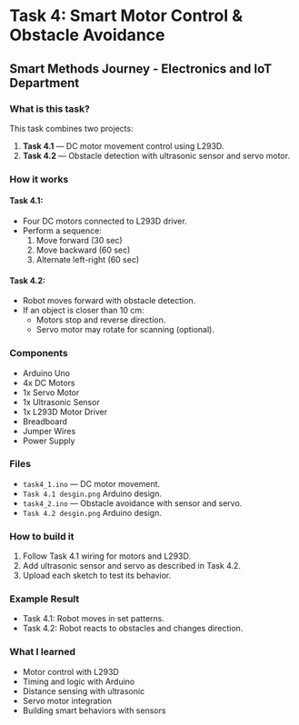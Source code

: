 # Task 4: Smart Motor Control & Obstacle Avoidance
## Smart Methods Journey - Electronics and IoT Department

### What is this task?
This task combines two projects:
1. **Task 4.1** — DC motor movement control using L293D.
2. **Task 4.2** — Obstacle detection with ultrasonic sensor and servo motor.

### How it works

#### Task 4.1:
- Four DC motors connected to L293D driver.
- Perform a sequence:
  1. Move forward (30 sec)
  2. Move backward (60 sec)
  3. Alternate left-right (60 sec)

#### Task 4.2:
- Robot moves forward with obstacle detection.
- If an object is closer than 10 cm:
  - Motors stop and reverse direction.
  - Servo motor may rotate for scanning (optional).

### Components
- Arduino Uno
- 4x DC Motors
- 1x Servo Motor
- 1x Ultrasonic Sensor
- 1x L293D Motor Driver
- Breadboard
- Jumper Wires
- Power Supply

### Files
- `task4_1.ino` — DC motor movement.
- `Task 4.1 desgin.png` Arduino design.
- `task4_2.ino` — Obstacle avoidance with sensor and servo.
- `Task 4.2 desgin.png` Arduino design.

### How to build it
1. Follow Task 4.1 wiring for motors and L293D.
2. Add ultrasonic sensor and servo as described in Task 4.2.
3. Upload each sketch to test its behavior.

### Example Result
- Task 4.1: Robot moves in set patterns.
- Task 4.2: Robot reacts to obstacles and changes direction.

### What I learned
- Motor control with L293D
- Timing and logic with Arduino
- Distance sensing with ultrasonic
- Servo motor integration
- Building smart behaviors with sensors
